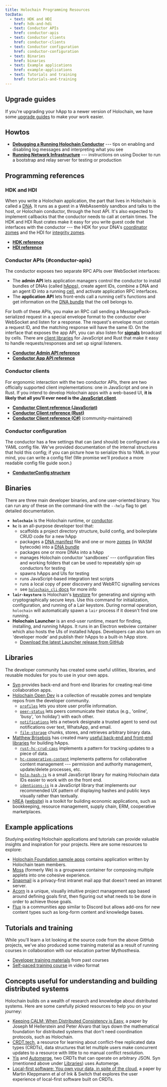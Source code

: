```yaml
---
title: Holochain Programming Resources
tocData:
  - text: HDK and HDI
    href: hdk-and-hdi
  - text: Conductor APIs
    href: conductor-apis
  - text: Conductor clients
    href: conductor-clients
  - text: Conductor configuration
    href: conductor-configuration
  - text: Binaries
    href: binaries
  - text: Example applications
    href: example-applications
  - text: Tutorials and training
    href: tutorials-and-training
---
```


## Upgrade guides

If you're upgrading your hApp to a newer version of Holochain, we have some [upgrade guides](/resources/upgrade/) to make your work easier.

## Howtos

* [**Debugging a Running Holochain Conductor**](/resources/howtos/debugging/) --- tips on enabling and disabling log messages and interpreting what you see
* [**Running Network Infrastructure**](/resources/howtos/running-network-infrastructure/) --- instructions on using Docker to run a bootstrap and relay server for testing or production

## Programming references

### HDK and HDI

When you write a Holochain application, the part that lives in Holochain is called a [DNA](/concepts/2_application_architecture/#layers-of-the-application-stack). It runs as a guest in a WebAssembly sandbox and talks to the host, or Holochain conductor, through the host API. It's also expected to implement callbacks that the conductor needs to call at certain times. The HDK and HDI Rust crates make it easy for you write guest code that interfaces with the conductor --- the HDK for your DNA's [coordinator zomes](/resources/glossary/#coordinator-zome) and the HDI for [integrity zomes](/resources/glossary/#integrity-zome).

* **[HDK reference](https://docs.rs/hdk)**
* **[HDI reference](https://docs.rs/hdi)**

### Conductor APIs {#conductor-apis}

The conductor exposes two separate RPC APIs over WebSocket interfaces:

* The **admin API** lets application managers control the conductor to install bundles of DNAs (called [hApps](/resources/glossary/#holochain-application-happ)), create agent IDs, combine a DNA and an agent ID into a running [cell](/resources/glossary/#cell), and activate application RPC interfaces.
* The **application API** lets front-ends call a running cell's functions and get information on the [DNA bundle](/resources/glossary/#dna-bundle) that the cell belongs to.

For both of these APIs, you make an RPC call sending a MessagePack-serialized request in a special envelope format to the conductor over WebSocket and listen for a response. The request's envelope must contain a request ID, and the matching response will have the same ID. On the interface that exposes the app API, you can also listen for [**signals**](/resources/glossary/#signal) broadcast by cells. There are [client libraries](#conductor-clients) for JavaScript and Rust that make it easy to handle requests/responses and set up signal listeners.

* **[Conductor Admin API reference](https://docs.rs/holochain_conductor_api/latest/holochain_conductor_api/enum.AdminRequest.html)**
* **[Conductor App API reference](https://docs.rs/holochain_conductor_api/latest/holochain_conductor_api/enum.AppRequest.html)**

### Conductor clients

For ergonomic interaction with the two conductor APIs, there are two officially supported client implementations: one in JavaScript and one in Rust. If you intend to develop Holochain apps with a web-based UI, **it is likely that all you'll ever need is the [JavaScript client](https://www.npmjs.com/package/@holochain/client)**.

* **[Conductor Client reference (JavaScript)](https://github.com/holochain/holochain-client-js)**
* **[Conductor Client reference (Rust)](https://docs.rs/holochain_client/latest/holochain_client/)**
* **[Conductor Client reference (C#)](https://github.com/holochain-open-dev/holochain-client-csharp)** (community-maintained)

### Conductor configuration

The conductor has a few settings that can (and should) be configured via a YAML config file. We've provided documentation of the internal structures that hold this config; if you can picture how to serialize this to YAML in your mind, you can write a config file! (We promise we'll produce a more readable config file guide soon.)

* **[ConductorConfig structure](https://docs.rs/holochain_conductor_api/latest/holochain_conductor_api/config/conductor/struct.ConductorConfig.html)**

## Binaries

There are three main developer binaries, and one user-oriented binary. You can run any of these on the command-line with the `--help` flag to get detailed documentation.

* **`holochain`** is the Holochain runtime, or [conductor](/resources/glossary/#conductor).
* **`hc`** is an all-purpose developer tool that:
    * scaffolds a project directory structure, build config, and boilerplate CRUD code for a new hApp
    * packages a [DNA manifest](/resources/glossary/#dna-manifest) file and one or more [zomes](/resources/glossary/#zome) (in WASM bytecode) into a [DNA bundle](/resources/glossary/#dna-bundle)
    * packages one or more DNAs into a hApp
    * manages Holochain conductor 'sandboxes' --- configuration files and working folders that can be used to repeatably spin up conductors for testing
    * spawns hApps and UIs for testing
    * runs JavaScript-based integration test scripts
    * runs a local copy of peer discovery and WebRTC signalling services
    * see [`holochain_cli` docs](https://docs.rs/holochain_cli/latest/holochain_cli) for more info
* **`lair-keystore`** is Holochain's [keystore](https://github.com/holochain/lair) for generating and signing with cryptographically secure keys. Use this command for initialization, configuration, and running of a Lair keystore. During normal operation, `holochain` will automatically spawn a `lair` process if it doesn't find one running.
* **Holochain Launcher** is an end-user runtime, meant for finding, installing, and running hApps. It runs in an Electron webview container which also hosts the UIs of installed hApps. Developers can also turn on 'developer mode' and publish their hApps to a built-in hApp store.
    * [Download the latest Launcher release from GitHub](https://github.com/holochain/launcher/releases)

## Libraries

The developer community has created some useful utilities, libraries, and reusable modules for you to use in your own apps.

* [Syn](https://github.com/holochain/syn) provides back-end and front-end libraries for creating real-time collaboration apps.
* [Holochain Open Dev](https://github.com/holochain-open-dev/) is a collection of reusable zomes and template repos from the developer community.
    * [`profiles`](https://github.com/holochain-open-dev/profiles) lets you store user profile information.
    * [`peer-status`](https://github.com/holochain-open-dev/peer-status) lets peers communicate their status (e.g., 'online', 'busy', 'on holiday') with each other.
    * [`notifications`](https://github.com/holochain-open-dev/notifications) lets a network designate a trusted agent to send out notifications over text, WhatsApp, and email.
    * [`file-storage`](https://github.com/holochain-open-dev/file-storage) chunks, stores, and retrieves arbitrary binary data.
* [Matthew Brisebois](https://github.com/mjbrisebois) has created many [useful back-end and front-end libraries](https://github.com/spartan-holochain-counsel) for building hApps.
    * [`rust-hc-crud-caps`](https://github.com/spartan-holochain-counsel/rust-hc-crud-caps) implements a pattern for tracking updates to a piece of data.
    * [`hc-cooperative-content`](https://github.com/holochain/hc-cooperative-content) implements patterns for collaborative content management --- permission and authority management, update/delete processes, etc.
    * [`holo-hash-js`](https://github.com/spartan-holochain-counsel/holo-hash-js) is a small JavaScript library for making Holochain data IDs easier to work with on the front end.
    * [`identicons-js`](https://github.com/mjbrisebois/identicons-js) is a JavaScript library that implements our recommended UX pattern of displaying hashes and public keys visually rather than textually.
* [hREA](https://github.com/h-rea) ([website](https://hrea.io/)) is a toolkit for building economic applications, such as bookkeeping, resource management, supply chain, ERM, cooperative marketplaces.

## Example applications

Studying existing Holochain applications and tutorials can provide valuable insights and inspiration for your projects. Here are some resources to explore:

* [Holochain Foundation sample apps](https://github.com/holochain-apps) contains application written by Holochain team members.
* [Moss](https://github.com/lightningrodlabs/moss) (formerly We) is a groupware container for composing multiple applets into one cohesive experience.
* [Snapmail](https://github.com/glassbeadsoftware/snapmail) is a privacy-first intranet mail app that doesn't need an intranet server.
* [Acorn](https://github.com/lightningrodlabs/acorn) is a unique, visually intuitive project management app based around defining goals first, then figuring out what needs to be done in order to achieve those goals.
* [Flux](https://github.com/coasys/flux) is a communities app similar to Discord but allows add-ons for new content types such as long-form content and knowledge bases.

## Tutorials and training

While you'll learn a lot looking at the source code from the above GitHub projects, we've also produced some training material as a result of running courses in collaboration with our education partner Mythosthesia.

* [Developer training materials](https://github.com/holochain-immersive) from past courses
* [Self-paced training course](https://resources.holochain.org/self-paced-training-signup/) in video format

## Concepts useful for understanding and building distributed systems

Holochain builds on a wealth of research and knowledge about distributed systems. Here are some carefully picked resources to help you on your journey:

* [Keeping CALM: When Distributed Consistency is Easy](https://arxiv.org/abs/1901.01930), a paper by Joseph M Hellerstein and Peter Alvaro that lays down the mathematical foundation for distributed systems that don't need coordination protocols, such as Holochain.
* [CRDT.tech](https://crdt.tech), a resource for learning about conflict-free replicated data types (CRDTs), data structures that let multiple users make concurrent updates to a resource with little to no manual conflict resolution.
* [Yjs](https://yjs.dev/) and [Automerge](https://automerge.org/), two CRDTs that can operate on arbitrary JSON. Syn (mentioned above under [Libraries](#libraries)) uses Automerge.
* [Local-first software: You own your data, in spite of the cloud](https://github.com/holochain/syn), a paper by Martin Kleppmann et al of Ink & Switch that explores the user experience of local-first software built on CRDTs.